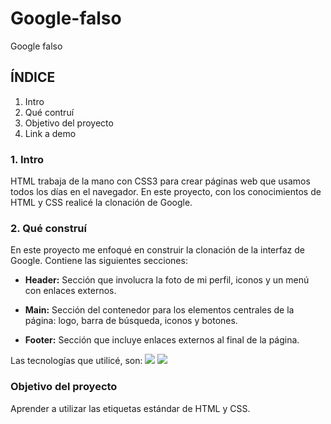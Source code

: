 # Google-falso
Google falso
## ÍNDICE
1. Intro
2. Qué contruí
3. Objetivo del proyecto
4. Link a demo

### 1. Intro 
HTML trabaja de la mano con CSS3 para crear páginas web que usamos todos los días en el navegador. En este proyecto, con los conocimientos de HTML y CSS realicé la clonación de Google.

### 2. Qué construí
En este proyecto me enfoqué en construir la clonación de la interfaz de Google. Contiene las siguientes secciones:

- **Header:** Sección que involucra la foto de mi perfil, iconos y un menú con enlaces externos.

- **Main:** Sección del contenedor para los elementos centrales de la página: logo, barra de búsqueda, iconos y botones.

- **Footer:** Sección que incluye enlaces externos al final de la página.

Las tecnologías que utilicé, son:
<img src="https://img.shields.io/badge/HTML5-E34F26?style=for-the-badge&logo=html5&logoColor=white"/> <img src="https://img.shields.io/badge/CSS3-1572B6?style=for-the-badge&logo=css3&logoColor=white"/>

### Objetivo del proyecto
Aprender a utilizar las etiquetas estándar de HTML y CSS.
